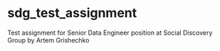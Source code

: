 # sdg_test_assignment
Test assignment for Senior Data Engineer position at Social Discovery Group by Artem Grishechko
